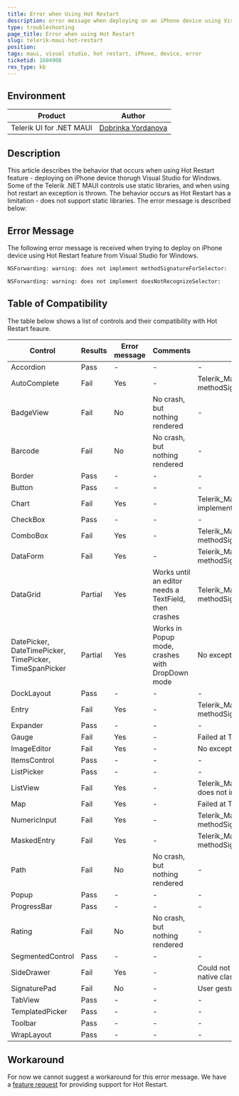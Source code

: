 ```yaml
---
title: Error when Using Hot Restart
description: error message when deploying on an iPhone device using Visual Studio for Windows
type: troubleshooting
page_title: Error when using Hot Restart
slug: telerik-maui-hot-restart
position: 
tags: maui, visual studio, hot restart, iPhone, device, error
ticketid: 1604908
res_type: kb
---
```


## Environment

| Product | Author |
| --- | ---- |
| Telerik UI for .NET MAUI | [Dobrinka Yordanova](https://www.telerik.com/blogs/author/dobrinka-yordanova) |

## Description

This article describes the behavior that occurs when using Hot Restart feature - deploying on iPhone device thorugh Visual Studio for Windows. Some of the Telerik .NET MAUI controls use static libraries, and when using hot restart an exception is thrown. The behavior occurs as Hot Restart has a limitation - does not support static libraries. 
The error message is described below: 

## Error Message

The following error message is received when trying to deploy on iPhone device using Hot Restart feature from Visual Studio for Windows. 

 ```bash
NSForwarding: warning: does not implement methodSignatureForSelector:

NSForwarding: warning: does not implement doesNotRecognizeSelector:
```

## Table of Compatibility

The table below shows a list of controls and their compatibility with Hot Restart feaure. 

| Control | Results | Error message | Comments | Exception Details |
| ------------- | --------------- | ------ | ------ | ------ |
| Accordion | Pass | - | - | - |
| AutoComplete | Fail | Yes | - | Telerik_Maui_InputElement_RadTextField does not implement methodSignatureForSelector |
| BadgeView | Fail | No | No crash, but nothing rendered | - |
| Barcode | Fail | No | No crash, but nothing rendered | - |
| Border | Pass | - | - | - |
| Button | Pass | - | - | - |
| Chart | Fail | Yes | - | Telerik_Maui_Controls_Compatibility_ChartRenderer_iOS_TKExtendedChart does not implement methodSignatureForSelector |
| CheckBox | Pass | - | - | - |
| ComboBox | Fail | Yes | - | Telerik_Maui_InputElement_RadTextField does not implement methodSignatureForSelector |
| DataForm | Fail | Yes | - | Telerik_Maui_InputElement_RadTextField does not implement methodSignatureForSelector |
| DataGrid | Partial | Yes | Works until an editor needs a TextField, then crashes | Telerik_Maui_InputElement_RadTextField does not implement methodSignatureForSelector |
| DatePicker, DateTimePicker, TimePicker, TimeSpanPicker | Partial | Yes | Works in Popup mode, crashes with DropDown mode | No exception details in VS output |
| DockLayout | Pass | - | - | - |
| Entry | Fail | Yes | - | Telerik_Maui_InputElement_RadTextField does not implement methodSignatureForSelector |
| Expander | Pass | - | - | - |
| Gauge | Fail | Yes | - | Failed at Telerik.Maui.Controls.SkiaSharp.SkiaUtilities.TryCreateTextPaint |
| ImageEditor | Fail | Yes | - | No exception details in VS output |
| ItemsControl | Pass | - | - | - |
| ListPicker | Pass | - | - | - |
| ListView | Fail | Yes | - | Telerik_Maui_Controls_Compatibility_DataControlsRenderer_iOS_TKExtendedListView' does not implement methodSignatureForSelector |
| Map | Fail | Yes | - | Failed at Telerik.Maui.Controls.Compatibility.Map.ShapefileLayer.GenerateFillPaint |
| NumericInput | Fail | Yes | - | Telerik_Maui_InputElement_RadTextField does not implement methodSignatureForSelector |
| MaskedEntry | Fail | Yes | - | Telerik_Maui_InputElement_RadTextField does not implement methodSignatureForSelector |
| Path | Fail | No | No crash, but nothing rendered | - |
| Popup | Pass | - | - | - |
| ProgressBar | Pass | - | - | - |
| Rating | Fail | No | No crash, but nothing rendered | - |
| SegmentedControl | Pass | - | - | - |
| SideDrawer | Fail | Yes | - | Could not create an native instance of the type TelerikUI.TKSideDrawerView: the native class hasn't been loaded |
| SignaturePad | Fail | No | - | User gestures are not rendered |
| TabView | Pass | - | - | - |
| TemplatedPicker | Pass | - | - | - |
| Toolbar | Pass | - | - | - |
| WrapLayout | Pass | - | - | - |

## Workaround

For now we cannot suggest a workaround for this error message. We have a [feature request](https://feedback.telerik.com/maui/1582732-support-for-hot-restart-feature) for providing support for Hot Restart. 

